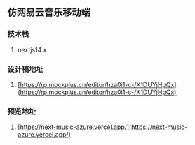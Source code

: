 ## 仿网易云音乐移动端

### 技术栈

1. nextjs14.x

### 设计稿地址

1. [https://rp.mockplus.cn/editor/hza0i1-c-/X1DUYjHpQx](https://rp.mockplus.cn/editor/hza0i1-c-/X1DUYjHpQx)

### 预览地址

1. [https://next-music-azure.vercel.app/](https://next-music-azure.vercel.app/)
